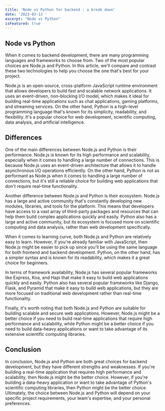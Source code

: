 ```yaml
---
title: 'Node vs Python for backend : a break down'
date: '2023-03-13 '
excerpt: "Node vs Python"
isFeatured: true
---
```

## Node vs Python

When it comes to backend development, there are many programming languages and frameworks to choose from. Two of the most popular choices are Node.js and Python. In this article, we'll compare and contrast these two technologies to help you choose the one that's best for your project.

Node.js is an open-source, cross-platform JavaScript runtime environment that allows developers to build fast and scalable network applications. It uses an event-driven, non-blocking I/O model, which makes it ideal for building real-time applications such as chat applications, gaming platforms, and streaming services. On the other hand, Python is a high-level programming language that's known for its simplicity, readability, and flexibility. It's a popular choice for web development, scientific computing, data analysis, and artificial intelligence.

## Differences

One of the main differences between Node.js and Python is their performance. Node.js is known for its high performance and scalability, especially when it comes to handling a large number of connections. This is because Node.js uses an event-driven architecture that allows it to handle asynchronous I/O operations efficiently. On the other hand, Python is not as performant as Node.js when it comes to handling a large number of connections, but it's still a reliable choice for building web applications that don't require real-time functionality.

Another difference between Node.js and Python is their ecosystem. Node.js has a large and active community that's constantly developing new modules, libraries, and tools for the platform. This means that developers have access to a vast array of third-party packages and resources that can help them build complex applications quickly and easily. Python also has a large and active community, but its ecosystem is focused more on scientific computing and data analysis, rather than web development specifically.

When it comes to learning curve, both Node.js and Python are relatively easy to learn. However, if you're already familiar with JavaScript, then Node.js might be easier to pick up since you'll be using the same language for both frontend and backend development. Python, on the other hand, has a simpler syntax and is known for its readability, which makes it a great choice for beginners.

In terms of framework availability, Node.js has several popular frameworks like Express, Koa, and Hapi that make it easy to build web applications quickly and easily. Python also has several popular frameworks like Django, Flask, and Pyramid that make it easy to build web applications, but they are more focused on traditional web development rather than real-time functionality.

Finally, it's worth noting that both Node.js and Python are suitable for building scalable and secure web applications. However, Node.js might be a better choice if you need to build real-time applications that require high performance and scalability, while Python might be a better choice if you need to build data-heavy applications or want to take advantage of its extensive scientific computing libraries.

## Conclusion 

In conclusion, Node.js and Python are both great choices for backend development, but they have different strengths and weaknesses. If you're building a real-time application that requires high performance and scalability, then Node.js might be the better choice. However, if you're building a data-heavy application or want to take advantage of Python's scientific computing libraries, then Python might be the better choice. Ultimately, the choice between Node.js and Python will depend on your specific project requirements, your team's expertise, and your personal preferences.